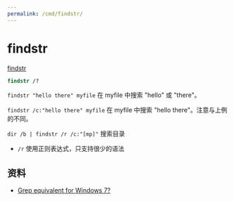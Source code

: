 ```yaml
---
permalink: /cmd/findstr/
---
```


# findstr

[findstr](https://technet.microsoft.com/en-us/library/bb490907.aspx)

```cmd
findstr /?
```

`findstr "hello there" myfile`
在 myfile 中搜索 "hello" 或 "there"。

`findstr /c:"hello there" myfile`
在 myfile 中搜索 "hello there"。注意与上例的不同。

`dir /b | findstr /r /c:"[mp]"`
搜索目录

- `/r` 使用正则表达式，只支持很少的语法


## 资料

- [Grep equivalent for Windows 7?](https://superuser.com/questions/300815/)
